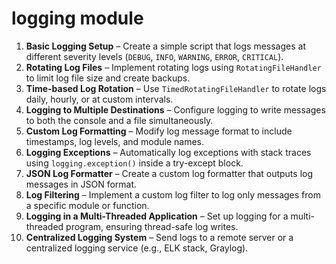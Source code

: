 # logging module

1. **Basic Logging Setup** – Create a simple script that logs messages at different severity levels (`DEBUG`, `INFO`, `WARNING`, `ERROR`, `CRITICAL`).  
2. **Rotating Log Files** – Implement rotating logs using `RotatingFileHandler` to limit log file size and create backups.  
3. **Time-based Log Rotation** – Use `TimedRotatingFileHandler` to rotate logs daily, hourly, or at custom intervals.  
4. **Logging to Multiple Destinations** – Configure logging to write messages to both the console and a file simultaneously.  
5. **Custom Log Formatting** – Modify log message format to include timestamps, log levels, and module names.  
6. **Logging Exceptions** – Automatically log exceptions with stack traces using `logging.exception()` inside a try-except block.  
7. **JSON Log Formatter** – Create a custom log formatter that outputs log messages in JSON format.  
8. **Log Filtering** – Implement a custom log filter to log only messages from a specific module or function.  
9. **Logging in a Multi-Threaded Application** – Set up logging for a multi-threaded program, ensuring thread-safe log writes.  
10. **Centralized Logging System** – Send logs to a remote server or a centralized logging service (e.g., ELK stack, Graylog).  
